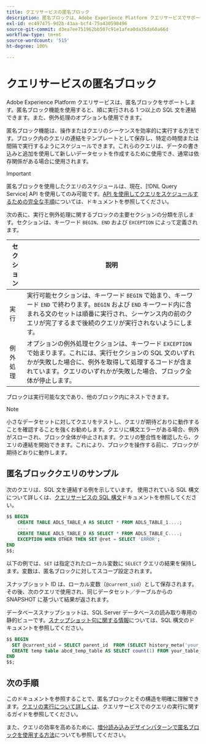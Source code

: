 ```yaml
---
title: クエリサービスの匿名ブロック
description: 匿名ブロックは、Adobe Experience Platform クエリサービスでサポートされている SQL 構文であり、クエリのシーケンスを効率的に実行できます
exl-id: ec497475-9d2b-43aa-bcf4-75a430590496
source-git-commit: d3ea7ee751962bb507c91e1afea0da35da60a66d
workflow-type: tm+mt
source-wordcount: '515'
ht-degree: 100%

---
```


# クエリサービスの匿名ブロック

Adobe Experience Platform クエリサービスは、匿名ブロックをサポートします。匿名ブロック機能を使用すると、順に実行される 1 つ以上の SQL 文を連結できます。また、例外処理のオプションも使用できます。

匿名ブロック機能は、操作またはクエリのシーケンスを効率的に実行する方法です。ブロック内のクエリの連結をテンプレートとして保存し、特定の時間または間隔で実行するようにスケジュールできます。これらのクエリは、データの書き込みと追加を使用して新しいデータセットを作成するために使用でき、通常は依存関係がある場合に使用されます。

>[!IMPORTANT]
>
>匿名ブロックを使用したクエリのスケジュールは、現在、[!DNL Query Service] API を使用してのみ可能です。[API を使用してクエリをスケジュールするための完全な手順](../api/scheduled-queries.md)については、ドキュメントを参照してください。

次の表に、実行と例外処理に関するブロックの主要セクションの分類を示します。セクションは、キーワード `BEGIN`、`END` および `EXCEPTION` によって定義されます。

| セクション | 説明 |
|---|---|
| 実行 | 実行可能セクションは、キーワード `BEGIN` で始まり、キーワード `END` で終わります。`BEGIN` および `END` キーワード内に含まれる文のセットは順番に実行され、シーケンス内の前のクエリが完了するまで後続のクエリが実行されないようにします。 |
| 例外処理 | オプションの例外処理セクションは、キーワード `EXCEPTION` で始まります。これには、実行セクションの SQL 文のいずれかが失敗した場合に、例外を取得して処理するコードが含まれています。クエリのいずれかが失敗した場合、ブロック全体が停止します。 |

ブロックは実行可能な文であり、他のブロック内にネストできます。

>[!NOTE]
>
> 小さなデータセットに対してクエリをテストし、クエリが期待どおりに動作することを確認することを強くお勧めします。クエリに構文エラーがある場合、例外がスローされ、ブロック全体が中止されます。クエリの整合性を確認したら、クエリの連結を開始できます。これにより、ブロックを操作する前に、ブロックが期待どおりに動作します。

## 匿名ブロッククエリのサンプル

次のクエリは、SQL 文を連結する例を示しています。 使用されている SQL 構文について詳しくは、[クエリサービスの SQL 構文](../sql/syntax.md)ドキュメントを参照してください。

```SQL
$$ BEGIN
    CREATE TABLE ADLS_TABLE_A AS SELECT * FROM ADLS_TABLE_1....;
    ....
    CREATE TABLE ADLS_TABLE_D AS SELECT * FROM ADLS_TABLE_C....; 
    EXCEPTION WHEN OTHER THEN SET @ret = SELECT 'ERROR';
END
$$;
```

以下の例では、`SET` は指定されたローカル変数に `SELECT` クエリの結果を保持します。変数は、匿名ブロックに対してスコープ設定されます。

スナップショット ID は、ローカル変数（`@current_sid`）として保存されます。その後、次のクエリで使用され、同じデータセット／テーブルからの SNAPSHOT に基づいて結果が返されます。

データベーススナップショットは、SQL Server データベースの読み取り専用の静的ビューです。[スナップショット句に関する情報](../sql/syntax.md#SNAPSHOT-clause)については、SQL 構文のドキュメントを参照してください。

```SQL
$$ BEGIN                                             
  SET @current_sid = SELECT parent_id  FROM (SELECT history_meta('your_table_name')) WHERE  is_current = true;
  CREATE temp table abcd_temp_table AS SELECT count(1) FROM your_table_name  SNAPSHOT SINCE @current_sid;                                                                                           
END
$$;
```

## 次の手順

このドキュメントを参照することで、匿名ブロックとその構造を明確に理解できます。[クエリの実行について詳しくは](../best-practices/writing-queries.md)、クエリサービスでのクエリの実行に関するガイドを参照してください。

また、クエリの効率を高めるために、[増分読み込みデザインパターンで匿名ブロックを使用する方法](./incremental-load.md)についても参照してください。
